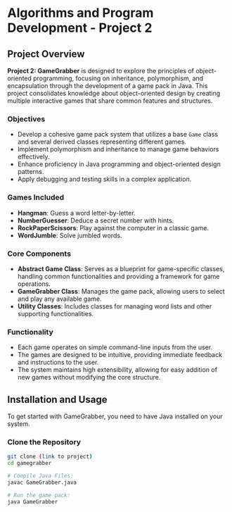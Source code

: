 # Algorithms and Program Development - Project 2

## Project Overview

**Project 2: GameGrabber** is designed to explore the principles of object-oriented programming, focusing on inheritance, polymorphism, and encapsulation through the development of a game pack in Java. This project consolidates knowledge about object-oriented design by creating multiple interactive games that share common features and structures.

### Objectives

- Develop a cohesive game pack system that utilizes a base `Game` class and several derived classes representing different games.
- Implement polymorphism and inheritance to manage game behaviors effectively.
- Enhance proficiency in Java programming and object-oriented design patterns.
- Apply debugging and testing skills in a complex application.

### Games Included

- **Hangman**: Guess a word letter-by-letter.
- **NumberGuesser**: Deduce a secret number with hints.
- **RockPaperScissors**: Play against the computer in a classic game.
- **WordJumble**: Solve jumbled words.

### Core Components

- **Abstract Game Class**: Serves as a blueprint for game-specific classes, handling common functionalities and providing a framework for game operations.
- **GameGrabber Class**: Manages the game pack, allowing users to select and play any available game.
- **Utility Classes**: Includes classes for managing word lists and other supporting functionalities.

### Functionality

- Each game operates on simple command-line inputs from the user.
- The games are designed to be intuitive, providing immediate feedback and instructions to the user.
- The system maintains high extensibility, allowing for easy addition of new games without modifying the core structure.

## Installation and Usage

To get started with GameGrabber, you need to have Java installed on your system.

### Clone the Repository

```bash
git clone (link to project)
cd gamegrabber

# Compile Java Files:
javac GameGrabber.java

# Run the game pack:
java GameGrabber


